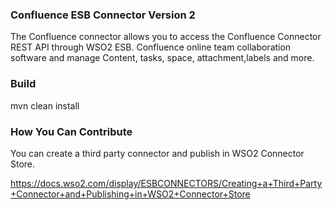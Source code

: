 ### Confluence ESB Connector Version 2
The Confluence connector allows you to access the Confluence Connector REST API through WSO2 ESB. Confluence online team collaboration software and manage Content, tasks, space, attachment,labels and more.

### Build
mvn clean install

### How You Can Contribute
You can create a third party connector and publish in WSO2 Connector Store.

https://docs.wso2.com/display/ESBCONNECTORS/Creating+a+Third+Party+Connector+and+Publishing+in+WSO2+Connector+Store

